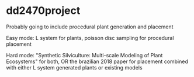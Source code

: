# dd2470project
Probably going to include procedural plant generation and placement

Easy mode: L system for plants, poisson disc sampling for procedural placement

Hard mode: "Synthetic Silviculture: Multi-scale Modeling of Plant Ecosystems" for both, OR the brazilian 2018 paper for placement combined with either L system generated plants or existing models
